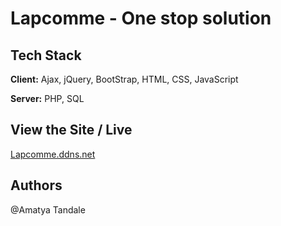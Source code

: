 
# Lapcomme - One stop solution 



## Tech Stack

**Client:** Ajax, jQuery, BootStrap, HTML, CSS, JavaScript

**Server:** PHP, SQL


## View the Site / Live

[Lapcomme.ddns.net](https://lapcommee.000webhostapp.com/)


## Authors

@Amatya Tandale
